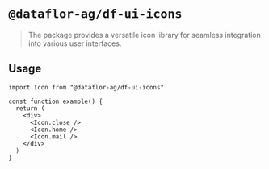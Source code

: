 # `@dataflor-ag/df-ui-icons`

> The package provides a versatile icon library for seamless integration into various user interfaces.

## Usage

```tsx
import Icon from "@dataflor-ag/df-ui-icons"

const function example() {
  return (
    <div>
      <Icon.close />
      <Icon.home />
      <Icon.mail />
    </div>
  )
}
```
